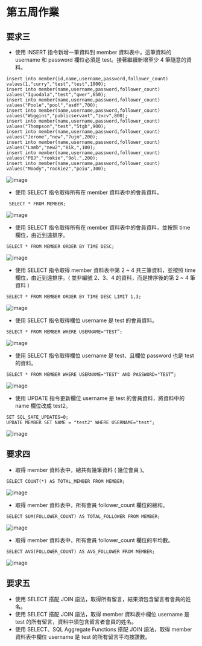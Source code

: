 # 第五周作業

## 要求三
+ 使⽤ INSERT 指令新增⼀筆資料到 member 資料表中，這筆資料的 username 和 password 欄位必須是 test。接著繼續新增⾄少 4 筆隨意的資料。
```
insert into member(id,name,username,password,follower_count) values(1,"curry","test","test",1000);
insert into member(name,username,password,follower_count) values("Iguodala","test","qwer",650);
insert into member(name,username,password,follower_count) values("Poole","pool","asdf",700);
insert into member(name,username,password,follower_count) values("Wiggins","publicservant","zxcv",800);
insert into member(name,username,password,follower_count) values("Thompson","test","5tgb",900);
insert into member(name,username,password,follower_count) values("Jerome","new","7ujm",200);
insert into member(name,username,password,follower_count) values("Lamb","new2","8ik,",100);
insert into member(name,username,password,follower_count) values("PBJ","rookie","9ol.",200);
insert into member(name,username,password,follower_count) values("Moody","rookie2","poiu",300);
```
![image](https://user-images.githubusercontent.com/54500773/196822600-175b9db3-8dfe-4843-81bc-08cc872c64ec.png)

+ 使⽤ SELECT 指令取得所有在 member 資料表中的會員資料。
```
 SELECT * FROM MEMBER;
```
![image](https://user-images.githubusercontent.com/54500773/196822749-dad92dd2-cd4a-4fd5-b955-69a03fca8327.png)

+ 使⽤ SELECT 指令取得所有在 member 資料表中的會員資料，並按照 time 欄位，由近到遠排序。
```
SELECT * FROM MEMBER ORDER BY TIME DESC;
```
![image](https://user-images.githubusercontent.com/54500773/196822943-dc7f3e79-c1d6-4ef0-a625-72dd76009595.png)

+ 使⽤ SELECT 指令取得 member 資料表中第 2 ~ 4 共三筆資料，並按照 time 欄位，由近到遠排序。( 並非編號 2、3、4 的資料，⽽是排序後的第 2 ~ 4 筆資料 )
```
SELECT * FROM MEMBER ORDER BY TIME DESC LIMIT 1,3;
```
![image](https://user-images.githubusercontent.com/54500773/196823118-1553bfb8-0e16-4bfd-9388-d49a0a9d5372.png)

+ 使⽤ SELECT 指令取得欄位 username 是 test 的會員資料。
```
SELECT * FROM MEMBER WHERE USERNAME="TEST”;
```
![image](https://user-images.githubusercontent.com/54500773/196823264-8b948e7c-4f9d-4e91-8710-87a7127520da.png)

+ 使⽤ SELECT 指令取得欄位 username 是 test、且欄位 password 也是 test 的資料。
```
SELECT * FROM MEMBER WHERE USERNAME="TEST" AND PASSWORD="TEST”;
```
![image](https://user-images.githubusercontent.com/54500773/196823319-e5493fd7-2afd-4693-9a26-ccbd236a51b7.png)

+ 使⽤ UPDATE 指令更新欄位 username 是 test 的會員資料，將資料中的 name 欄位改成 test2。
```
SET SQL_SAFE_UPDATES=0;
UPDATE MEMBER SET NAME = "test2" WHERE USERNAME="test";
```
![image](https://user-images.githubusercontent.com/54500773/196823761-993b5dcf-4db1-4eeb-ac36-40f9f73a0e7b.png)


## 要求四
+ 取得 member 資料表中，總共有幾筆資料 ( 幾位會員 )。
```
SELECT COUNT(*) AS TOTAL_MEMBER FROM MEMBER;
```
![image](https://user-images.githubusercontent.com/54500773/196825000-3a0911db-fee8-4cd8-90d7-eaad775dc82f.png)

+ 取得 member 資料表中，所有會員 follower_count 欄位的總和。
```
SELECT SUM(FOLLOWER_COUNT) AS TOTAL_FOLLOWER FROM MEMBER;
```
![image](https://user-images.githubusercontent.com/54500773/196825072-53228615-194e-4de7-9eaa-9373610c23d8.png)

+ 取得 member 資料表中，所有會員 follower_count 欄位的平均數。
```
SELECT AVG(FOLLOWER_COUNT) AS AVG_FOLLOWER FROM MEMBER;
```
![image](https://user-images.githubusercontent.com/54500773/196825130-c5c89768-2c94-4054-abc0-c99cb5b56f80.png)






## 要求五
+ 使⽤ SELECT 搭配 JOIN 語法，取得所有留⾔，結果須包含留⾔者會員的姓名。
+ 使⽤ SELECT 搭配 JOIN 語法，取得 member 資料表中欄位 username 是 test 的所有留⾔，資料中須包含留⾔者會員的姓名。
+ 使⽤ SELECT、SQL Aggregate Functions 搭配 JOIN 語法，取得 member 資料表中欄位 username 是 test 的所有留⾔平均按讚數。
